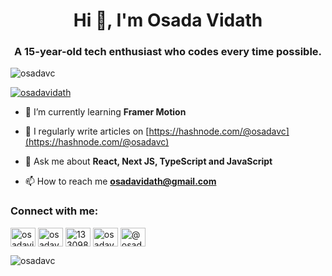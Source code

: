 <h1 align="center">Hi 👋, I'm Osada Vidath</h1>
<h3 align="center">A 15-year-old tech enthusiast who codes every time possible.</h3>

<p align="left"> <img src="https://komarev.com/ghpvc/?username=osadavc&label=Profile%20views&color=0e75b6&style=flat" alt="osadavc" /> </p>

<p align="left"> <a href="https://twitter.com/osadavidath" target="blank"><img src="https://img.shields.io/twitter/follow/osadavidath?logo=twitter&style=for-the-badge" alt="osadavidath" /></a> </p>

- 🌱 I’m currently learning **Framer Motion**

- 📝 I regularly write articles on [https://hashnode.com/@osadavc](https://hashnode.com/@osadavc)

- 💬 Ask me about **React, Next JS, TypeScript and JavaScript**

- 📫 How to reach me **osadavidath@gmail.com**

<h3 align="left">Connect with me:</h3>
<p align="left">
<a href="https://twitter.com/osadavidath" target="blank"><img align="center" src="https://raw.githubusercontent.com/rahuldkjain/github-profile-readme-generator/master/src/images/icons/Social/twitter.svg" alt="osadavidath" height="30" width="40" /></a>
<a href="https://linkedin.com/in/osadavc" target="blank"><img align="center" src="https://raw.githubusercontent.com/rahuldkjain/github-profile-readme-generator/master/src/images/icons/Social/linked-in-alt.svg" alt="osadavc" height="30" width="40" /></a>
<a href="https://stackoverflow.com/users/13309879" target="blank"><img align="center" src="https://raw.githubusercontent.com/rahuldkjain/github-profile-readme-generator/master/src/images/icons/Social/stack-overflow.svg" alt="13309879" height="30" width="40" /></a>
<a href="https://instagram.com/osadavc" target="blank"><img align="center" src="https://raw.githubusercontent.com/rahuldkjain/github-profile-readme-generator/master/src/images/icons/Social/instagram.svg" alt="osadavc" height="30" width="40" /></a>
<a href="https://hashnode.com/@osadavc" target="blank"><img align="center" src="https://raw.githubusercontent.com/rahuldkjain/github-profile-readme-generator/master/src/images/icons/Social/hashnode.svg" alt="@osadavc" height="30" width="40" /></a>
</p>

<p><img align="center" src="https://github-readme-stats.vercel.app/api/top-langs?username=osadavc&show_icons=true&locale=en&layout=compact" alt="osadavc" /></p>
